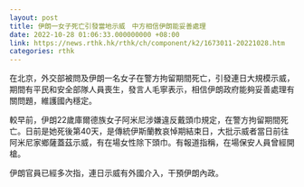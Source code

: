 ```yaml
---
layout: post
title: 伊朗一女子死亡引發當地示威　中方相信伊朗能妥善處理
date: 2022-10-28 01:06:33.000000000 +08:00
link: https://news.rthk.hk/rthk/ch/component/k2/1673011-20221028.htm
categories: rthk
---
```


在北京，外交部被問及伊朗一名女子在警方拘留期間死亡，引發連日大規模示威，期間有平民和安全部隊人員喪生，發言人毛寧表示，相信伊朗政府能夠妥善處理有關問題，維護國內穩定。

較早前，伊朗22歲庫爾德族女子阿米尼涉嫌違反戴頭巾規定，在警方拘留期間死亡。日前是她死後第40天，是傳統伊斯蘭教哀悼期結束日，大批示威者當日前往阿米尼家鄉薩蓋茲示威，有在場女性除下頭巾。有報道指稱，在場保安人員曾經開槍。

伊朗官員已經多次指，連日示威有外國介入，干預伊朗內政。
